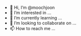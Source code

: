 - 👋 Hi, I’m @moochjoon
- 👀 I’m interested in ...
- 🌱 I’m currently learning ...
- 💞️ I’m looking to collaborate on ...
- 📫 How to reach me ...

<!---
moochjoon/moochjoon is a ✨ special ✨ repository because its `README.md` (this file) appears on your GitHub profile.
You can click the Preview link to take a look at your changes.
--->
